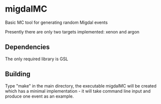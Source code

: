 # migdalMC
Basic MC tool for generating random Migdal events

Presently there are only two targets implemented: xenon and argon

## Dependencies

The only required library is GSL

## Building

Type "make" in the main directory, the executable migdalMC will be created which has a minimal implementation - it will take command line input and produce one event as an example.
